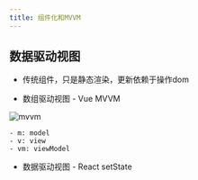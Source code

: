```yaml
---
title: 组件化和MVVM
---
```



## 数据驱动视图

- 传统组件，只是静态渲染，更新依赖于操作dom

- 数组驱动视图 - Vue MVVM

![mvvm](https://v1.vuejs.org/images/mvvm.png)

    - m: model
    - v: view
    - vm: viewModel

- 数据驱动视图 - React setState
